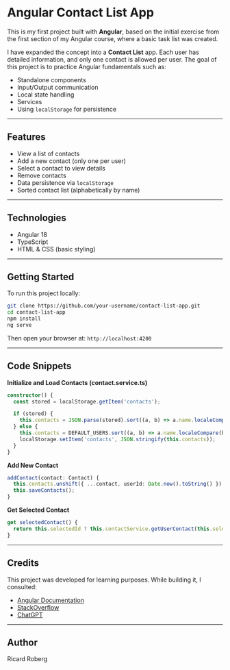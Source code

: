 # Angular Contact List App

This is my first project built with **Angular**, based on the initial exercise from the first section of my Angular course, where a basic task list was created.

I have expanded the concept into a **Contact List** app. Each user has detailed information, and only one contact is allowed per user. The goal of this project is to practice Angular fundamentals such as:

- Standalone components
- Input/Output communication
- Local state handling
- Services
- Using `localStorage` for persistence

---

## Features

- View a list of contacts
- Add a new contact (only one per user)
- Select a contact to view details
- Remove contacts
- Data persistence via `localStorage`
- Sorted contact list (alphabetically by name)

---

## Technologies

- Angular 18
- TypeScript
- HTML & CSS (basic styling)

---

## Getting Started

To run this project locally:

```bash
git clone https://github.com/your-username/contact-list-app.git
cd contact-list-app
npm install
ng serve
```

Then open your browser at: `http://localhost:4200`

---

## Code Snippets

**Initialize and Load Contacts (contact.service.ts)**

```ts
constructor() {
  const stored = localStorage.getItem('contacts');

  if (stored) {
    this.contacts = JSON.parse(stored).sort((a, b) => a.name.localeCompare(b.name));
  } else {
    this.contacts = DEFAULT_USERS.sort((a, b) => a.name.localeCompare(b.name));
    localStorage.setItem('contacts', JSON.stringify(this.contacts));
  }
}
```

**Add New Contact**

```ts
addContact(contact: Contact) {
  this.contacts.unshift({ ...contact, userId: Date.now().toString() });
  this.saveContacts();
}
```

**Get Selected Contact**

```ts
get selectedContact() {
  return this.selectedId ? this.contactService.getUserContact(this.selectedId) : null;
}
```

---

## Credits

This project was developed for learning purposes. While building it, I consulted:

- [Angular Documentation](https://angular.io/)
- [StackOverflow](https://stackoverflow.com/)
- [ChatGPT](https://chat.openai.com/)

---

## Author

Ricard Roberg
